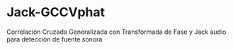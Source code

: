 # Jack-GCCVphat
Correlación Cruzada Generalizada con Transformada de Fase y Jack audio para detección de fuente sonora
